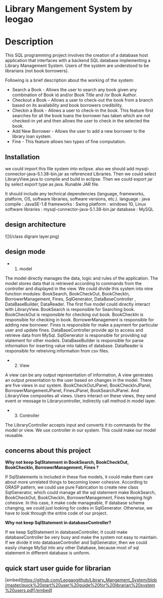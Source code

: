 # Library Mangement System by leogao
# Description
This SQL programming project involves the creation of a database host application that
interfaces with a backend SQL database implementing a Library Management System. Users of
the system are understood to be librarians (not book borrowers).

Following is a brief description about the working of the system:

- Search a Book - Allows the user to search any book given any combination of Book id and/or Book Title and /or Book Author. 
- Checkout a Book – Allows a user to check-out the book from a branch based on its availability and book borrowers credibility. 
- Checkin a Book - Allows a user to check-in the book. This feature first searches for all the book loans the borrower has taken which are not checked-in yet and then allows the user to check in the selected the book. 
- Add New Borrower - Allows the user to add a new borrower to the library loan system. 
- Fine - This feature allows two types of fine computation. 

## Installation
we could import this file system into eclipse. 
also we should add mysql-connector-java-5.1.38-bin.jar as referenced Libraries.
Then we could select LibraryView.java to compile and build in eclipse.
Then we could export jar by select export type as java. Runable JAR file.

It should include any technical dependencies (language, frameworks, platform, OS,
software libraries, software versions, etc.).
language : java 
compile : JavaSE-1.8 
frameworks : Swing 
platform : windows 10, Linux 
software libraries : mysql-connector-java-5.1.38-bin.jar 
database : MySQL

## design architecture
![](/class digram layer.png)

## design mode
- 1. model

The model directly manages the data, logic and rules of the application. The model stores data
that is retrieved according to commands from the controller and displayed in the view.
We could divide this system into nine function modules: BookSearch, BookCheckOut,
BookCheckIn, BorrowerManagement, Fines, SqlGenerator, DataBaseController ,
DataBaseBuilder, DataReader. The first five model could directly interact with LibraryView.
BookSearch is responsible for Searching book.
BookCheckOut is responsible for checking out book.
BookCheckIn is responsible for checking in book.
BorrowerManagement is responsible for adding new borrower.
Fines is responsible for make a payment for particular user and update fines.
DataBaseController provide api to access and retrieve data from MySql.
SqlGenerator is responsible for providing sql statement for other models.
DataBaseBuilder is responsible for parse information for inserting value into tables of database.
DataReader is responsible for retreiving information from csv files.
- 2. View

A view can be any output representation of information, A view generates an output presentation
to the user based on changes in the model. There are five views in our system.
BookCheckOutJPanel, BookCheckInJPanel, BorrowerMangementJPanel, FinesJPanel,
BookSearchJPanel. And LibraryView composites all views. Users interact on these views, they
send event or message to Librarycontroller, indirectly call method in model layer.
- 3. Controller

The LibraryController accepts input and converts it to commands for the model or view. We use
controller in our system. This could make our model reusable.

## concerns about this project
**Why not keep SqlStatement in BookSearch, BookCheckOut, BookCheckIn, BorrowerManagement, Fines ?**

If SqlStatements is included in these five models, it could make them care about more unrelated
things to becoming lower cohesive. According to GRASP pattern, we could use pure
Fabrication to create new class SqlGenerator, which could manage all the sql statement make
BookSearch, BookCheckOut, BookCheckIn, BorrowerManagement, Fines keeping high
cohesive. In this case, it make code manageable, If database schema changing, we could just
looking for codes in SqlGenerator. Otherwise, we have to look through the entire code of our
project.

**Why not keep SqlStatement in databaseController?**

If we keep SqlStatement in databaseController, It could make databaseController be very busy
and make the system not easy to maintain. If we divide it into databaseController and
SqlGenerator, then we could easily change MySql into any other Database, because most of sql
statement in different database is uniform.

## quick start user guide for librarian

[embed]https://github.com/Leogaogithub/Library_Mangement_System/blob/master/quick%20start%20user%20guide%20for%20librarian%20system%20users.pdf[/embed]
